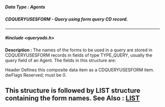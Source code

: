 ##### Data Type : Agents
##### CDQUERYUSESFORM - Query using form query CD record.
---
##### #include <queryods.h>
**Description :**
The names of the forms to be used in a query are stored in CDQUERYUSESFORM 
records in fields of type TYPE_QUERY, usually the query field of an Agent.  The 
fields in this structure are:

Header  Defines this composite data item as a CDQUERYUSESFORM item.
dwFlags  Reserved;  must be 0.

This structure is followed by LIST structure containing the form names.
**See Also :**
[LIST](D:/md_files/LIST.md)
---
